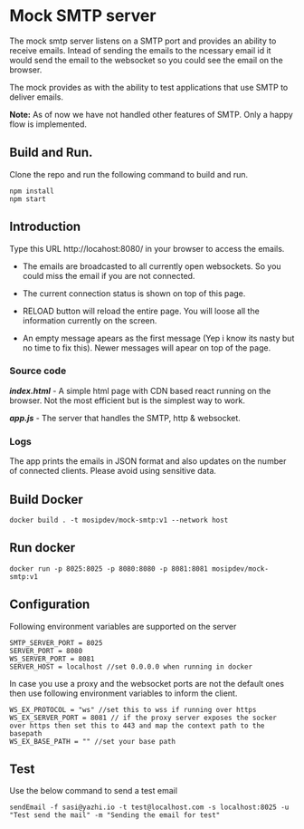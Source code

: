 # Mock SMTP server

The mock smtp server listens on a SMTP port and provides an ability to receive emails. Intead of sending the emails to the ncessary email id it would send the email to the websocket so you could see the email on the browser. 

The mock provides as with the ability to test applications that use SMTP to deliver emails. 

__Note:__ As of now we have not handled other features of SMTP. Only a happy flow is implemented.



## Build and Run. 

Clone the repo and run the following command to build and run.

```
npm install
npm start
```

## Introduction

Type this URL http://locahost:8080/ in your browser to access the emails.

* The emails are broadcasted to all currently open websockets. So you could miss the email if you are not connected.  

* The current connection status is shown on top of this page.

* RELOAD button will reload the entire page. You will loose all the information currently on the screen.

* An empty message apears as the first message (Yep i know its nasty but no time to fix this). Newer messages will apear on top of the page. 

### Source code

_**index.html**_ - A simple html page with CDN based react running on the browser. Not the most efficient but is the simplest way to work.

_**app.js**_ - The server that handles the SMTP, http & websocket.

### Logs

The app prints the emails in JSON format and also updates on the number of connected clients. Please avoid using sensitive data.

## Build Docker

```
docker build . -t mosipdev/mock-smtp:v1 --network host
```

## Run docker

```
docker run -p 8025:8025 -p 8080:8080 -p 8081:8081 mosipdev/mock-smtp:v1
```

## Configuration

Following environment variables are supported on the server

```
SMTP_SERVER_PORT = 8025
SERVER_PORT = 8080
WS_SERVER_PORT = 8081
SERVER_HOST = localhost //set 0.0.0.0 when running in docker
```

In case you use a proxy and the websocket ports are not the default ones then use following environment variables to inform the client.

```
WS_EX_PROTOCOL = "ws" //set this to wss if running over https
WS_EX_SERVER_PORT = 8081 // if the proxy server exposes the socker over https then set this to 443 and map the context path to the basepath
WS_EX_BASE_PATH = "" //set your base path
```

## Test

Use the below command to send a test email
```
sendEmail -f sasi@yazhi.io -t test@localhost.com -s localhost:8025 -u "Test send the mail" -m "Sending the email for test"
```